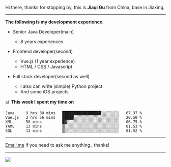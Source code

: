 Hi there, thanks for stopping by, this is **Jiaqi Gu** from China, base in Jiaxing.

---

**The following is my development experience.**

- Senior Java Developer(main)
  - 8 years experiences

- Frontend developer(second)
  - Vue.js (1 year experience)
  - HTML / CSS / Javascript
  
- Full stack developer(second as well)
  - I also can write (simple) Python project
  - And some iOS projects

📊 **This week I spent my time on**
<!--START_SECTION:waka-->
```text
Java     9 hrs 38 mins   █████████████████░░░░░░░░   67.37 % 
Vue.js   2 hrs 56 mins   █████░░░░░░░░░░░░░░░░░░░░   20.50 % 
XML      58 mins         █▓░░░░░░░░░░░░░░░░░░░░░░░   06.75 % 
YAML     13 mins         ▒░░░░░░░░░░░░░░░░░░░░░░░░   01.53 % 
SQL      13 mins         ▒░░░░░░░░░░░░░░░░░░░░░░░░   01.52 % 
```
<!--END_SECTION:waka-->

---

[Email me](mailto:droidqw@gmail.com?subject=Hiring_from_GitHub) if you need to ask me anything., thanks!

---

![]( https://visitor-badge.glitch.me/badge?page_id=githubgujiaqi)
